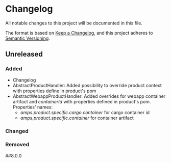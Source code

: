 # Changelog
All notable changes to this project will be documented in this file.

The format is based on [Keep a Changelog](https://keepachangelog.com/en/1.0.0/),
and this project adheres to [Semantic Versioning](https://semver.org/spec/v2.0.0.html).

## Unreleased

### Added 
- Changelog
- AbstractProductHandler: Added possibility to override product context with properties define in product's pom
- AbstractWebappProductHandler: Added overrides for webapp container artifact and _containerId_ with properties defined in product's pom. Properties' names:
    - _amps.product.specific.cargo.container_ for cargo container id
    - _amps.product.specific.container_ for container artifact

### Changed

### Removed

##8.0.0

